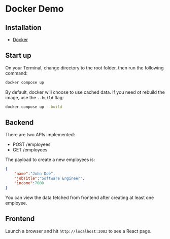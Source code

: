 # Docker Demo

## Installation

- [Docker](https://docs.docker.com/get-docker/)

## Start up

On your Terminal, change directory to the root folder, then run the following command:

```sh
docker compose up
```

By default, docker will choose to use cached data. If you need ot rebuild the image, use the `--build` flag:

```sh
docker compose up --build
```

## Backend

There are two APIs implemented:
- POST /employees
- GET /employees

The payload to create a new employees is:
```json
{
    "name":"John Doe",
    "jobTitle":"Software Engineer",
    "income":7000
}
```

You can view the data fetched from frontend after creating at least one employee.

## Frontend

Launch a browser and hit `http://localhost:3003` to see a React page.

